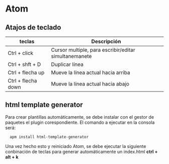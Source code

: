 # Atom
## Atajos de teclado
| teclas              | Descripción                                                                     |
| ------------------- | --------------------------------------------------------------------------------|
| Ctrl + click        | Cursor multiple, para escribir/editar simultanemanete                           |
| Ctrl + shft + D     | Duplicar línea                                                                  |
| Ctrl + flecha up    | Mueve la línea actual hacia arriba                                              |
| Ctrl + flecha down  | Mueve la línea actual hacia abajo                                              |

## html template generator
Para crear plantillas automáticamente, se debe instalar con el gestor de paquetes el plugin corespondiente. El comando a ejecutar en la consola será:
```shell
  apm install html-template-generator
```
Una vez hecho esto y reiniciado Atom, se debe ejecutar la siguiente conbinación de teclas para generar automáticamente un index.html
  **ctrl + alt + k**
